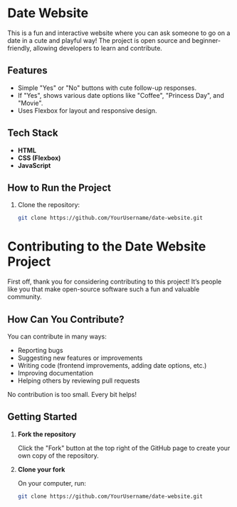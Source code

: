 # Date Website

This is a fun and interactive website where you can ask someone to go on a date in a cute and playful way! The project is open source and beginner-friendly, allowing developers to learn and contribute.

## Features
- Simple "Yes" or "No" buttons with cute follow-up responses.
- If "Yes", shows various date options like "Coffee", "Princess Day", and "Movie".
- Uses Flexbox for layout and responsive design.

## Tech Stack
- **HTML**
- **CSS (Flexbox)**
- **JavaScript**

## How to Run the Project

1. Clone the repository:
   ```bash
   git clone https://github.com/YourUsername/date-website.git
# Contributing to the Date Website Project

First off, thank you for considering contributing to this project! It’s people like you that make open-source software such a fun and valuable community.

## How Can You Contribute?

You can contribute in many ways:

- Reporting bugs
- Suggesting new features or improvements
- Writing code (frontend improvements, adding date options, etc.)
- Improving documentation
- Helping others by reviewing pull requests

No contribution is too small. Every bit helps!

## Getting Started

1. **Fork the repository**

   Click the "Fork" button at the top right of the GitHub page to create your own copy of the repository.

2. **Clone your fork**

   On your computer, run:
   ```bash
   git clone https://github.com/YourUsername/date-website.git
